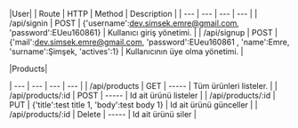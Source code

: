 

|User|
| Route | HTTP | Method | Description |
| --- | --- | --- | --- |
| /api/signin | POST | {'username':dev.simsek.emre@gmail.com, 'password':EUeu160861} | Kullanıcı giriş yönetimi. |
| /api/signup | POST | {'mail':dev.simsek.emre@gmail.com, 'password':EUeu160861 , 'name':Emre, 'surname':Şimşek, 'actives':1} | Kullanıcının üye olma yönetimi. |

|Products|

| --- | --- | --- | --- |
| /api/products | GET | ----- | Tüm ürünleri listeler. |
| /api/products/:id | POST | ----- | Id ait ürünü listeler |
| /api/products/:id | PUT |  {'title':test title 1, 'body':test body 1} | Id ait ürünü günceller |
| /api/products/:id | Delete |  ----- | Id ait ürünü siler |
